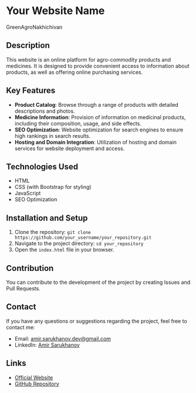 # Your Website Name

GreenAgroNakhichivan

## Description

This website is an online platform for agro-commodity products and medicines. It is designed to provide convenient access to information about products, as well as offering online purchasing services.

## Key Features

- **Product Catalog**: Browse through a range of products with detailed descriptions and photos.
- **Medicine Information**: Provision of information on medicinal products, including their composition, usage, and side effects.
- **SEO Optimization**: Website optimization for search engines to ensure high rankings in search results.
- **Hosting and Domain Integration**: Utilization of hosting and domain services for website deployment and access.

## Technologies Used

- HTML
- CSS (with Bootstrap for styling)
- JavaScript
- SEO Optimization

## Installation and Setup

1. Clone the repository: `git clone https://github.com/your_username/your_repository.git`
2. Navigate to the project directory: `cd your_repository`
3. Open the `index.html` file in your browser.

## Contribution

You can contribute to the development of the project by creating Issues and Pull Requests.

## Contact

If you have any questions or suggestions regarding the project, feel free to contact me:
- Email: [amir.sarukhanov.dev@gmail.com](mailto:amir.sarukhanov.dev@gmail.com)
- LinkedIn: [Amir Sarukhanov](https://www.linkedin.com/in/amir-sarukhanov-dev)


## Links

- [Official Website](https://greenagronakhchivan.az/)
- [GitHub Repository](https://github.com/amir-38/GreenAgro.com)
